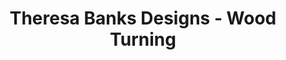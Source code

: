 ---
title: "Theresa Banks Designs - Wood Turning"
url: /hobson/theresa-banks-designs-wood-turning/
shop: Raumausstattung
---
